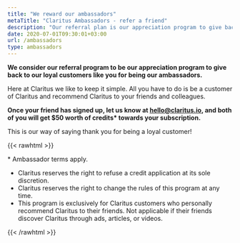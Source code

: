 ```yaml
---
title: "We reward our ambassadors"
metaTitle: "Claritus Ambassadors - refer a friend"
description: "Our referral plan is our appreciation program to give back to our customers like you for being our ambassadors."
date: 2020-07-01T09:30:01+03:00
url: /ambassadors
type: ambassadors
---
```


**We consider our referral program to be our appreciation program to give back to our loyal customers like you for being our ambassadors.**

Here at Claritus we like to keep it simple. All you have to do is be a customer of Claritus and recommend Claritus to your friends and colleagues.

**Once your friend has signed up, let us know at [hello@claritus.io](mailto:hello@claritus.io), and both of you will get $50 worth of credits\* towards your subscription.**

This is our way of saying thank you for being a loyal customer!

{{< rawhtml >}}
<div class="refer-terms">
<div class="terms-title">* Ambassador terms apply.</div>
<ul>
    <li>Claritus reserves the right to refuse a credit application at its sole discretion.</li> 
    <li>Claritus reserves the right to change the rules of this program at any time.</li> 
    <li>This program is exclusively for Claritus customers who personally recommend Claritus to their friends. Not applicable if their friends discover Claritus through ads, articles, or videos.</li> 
</ul>
</div>
{{< /rawhtml >}}


